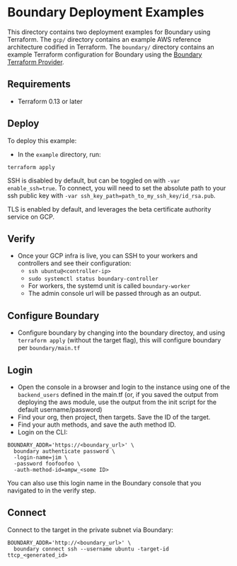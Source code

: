 # Boundary Deployment Examples
This directory contains two deployment examples for Boundary using Terraform. The `gcp/` directory contains an example AWS reference architecture codified in Terraform. The `boundary/` directory contains an example Terraform configuration for Boundary using the [Boundary Terraform Provider](https://github.com/hashicorp/terraform-provider-boundary).

## Requirements
- Terraform 0.13 or later

## Deploy
To deploy this example:
- In the `example` directory, run:

```
terraform apply
```

SSH is disabled by default, but can be toggled on with `-var enable_ssh=true`. To connect, you will need to set the absolute path to your ssh public key with `-var ssh_key_path=path_to_my_ssh_key/id_rsa.pub`.

TLS is enabled by default, and leverages the beta certificate authority service on GCP.

## Verify
- Once your GCP infra is live, you can SSH to your workers and controllers and see their configuration:
  - `ssh ubuntu@<controller-ip>`
  - `sudo systemctl status boundary-controller`
  - For workers, the systemd unit is called `boundary-worker`
  - The admin console url will be passed through as an output.

## Configure Boundary
- Configure boundary by changing into the boundary directoy, and using `terraform apply` (without the target flag), this will configure boundary per `boundary/main.tf`

## Login
- Open the console in a browser and login to the instance using one of the `backend_users` defined in the main.tf (or, if you saved the output from deploying the aws module, use the output from the init script for the default username/password)
- Find your org, then project, then targets. Save the ID of the target.
- Find your auth methods, and save the auth method ID.
- Login on the CLI:

```
BOUNDARY_ADDR='https://<boundary_url>' \
  boundary authenticate password \
  -login-name=jim \
  -password foofoofoo \
  -auth-method-id=ampw_<some ID>
```

You can also use this login name in the Boundary console that you navigated to in the verify step.

## Connect

Connect to the target in the private subnet via Boundary:

```
BOUNDARY_ADDR='http://<boundary_url>' \
  boundary connect ssh --username ubuntu -target-id ttcp_<generated_id>
```
